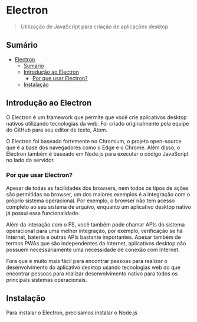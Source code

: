 # Electron

> Utilização de JavaScript para criação de aplicações desktop

## Sumário

<!-- @import "[TOC]" {cmd="toc" depthFrom=1 depthTo=6 orderedList=false} -->

<!-- code_chunk_output -->

- [Electron](#electron)
  - [Sumário](#sumário)
  - [Introdução ao Electron](#introdução-ao-electron)
    - [Por que usar Electron?](#por-que-usar-electron)
  - [Instalação](#instalação)

<!-- /code_chunk_output -->

## Introdução ao Electron

O Electron é um framework que permite que você crie aplicativos desktop nativos utilizando tecnologias da web. Foi criado originalmente pela equipe do GitHub para seu editor de texto, Atom.

O Electron foi baseado fortemente no Chromium, o projeto open-source que é a base dos navegadores como o Edge e o Chrome. Além disso, o Electron também é baseado em Node.js para executar o código JavaScript no lado do servidor.

### Por que usar Electron?

Apesar de todas as facilidades dos browsers, nem todos os tipos de ações são permitidas no browser, um dos maiores exemplos é a integração com o próprio sistema operacional. Por exemplo, o browser não tem acesso completo ao seu sistema de arquivo, enquanto um aplicativo desktop nativo já possui essa funcionalidade.

Além da interação com o FS, você também pode chamar APIs do sistema operacional para uma melhor integração, por exemplo, verificação se há Internet, bateria e outras APIs bastante importantes. Apesar também de termos PWAs que são independentes da Internet, aplicativos desktop não possuem necessariamente uma necessidade de conexão com Internet.

Fora que é muito mais fácil para encontrar pessoas para realizar o desenvolvimento do aplicativo desktop usando tecnologias web do que encontrar pessoas para realizar desenvolvimento nativo para todos os principais sistemas operacionais.

## Instalação

Para instalar o Electron, precisamos instalar o Node.js
